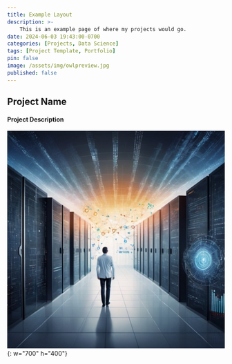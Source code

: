 ```yaml
---
title: Example Layout
description: >-
    This is an example page of where my projects would go. 
date: 2024-06-03 19:43:00-0700
categories: [Projects, Data Science]
tags: [Project Template, Portfolio]
pin: false
image: /assets/img/owlpreview.jpg
published: false
---
```


## Project Name

#### Project Description

![Photo](/assets/img/chaosclarity.jpg){: w="700" h="400"}
